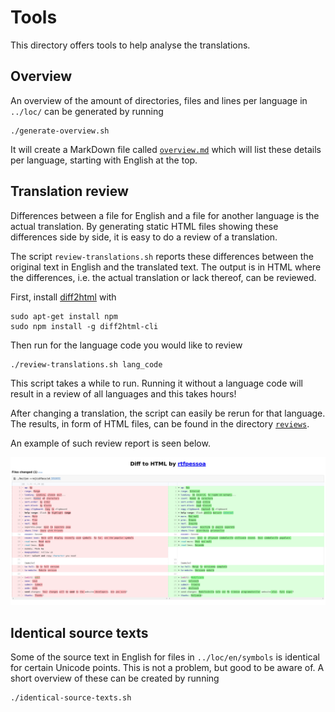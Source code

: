 # Tools

This directory offers tools to help analyse the translations.


## Overview

An overview of the amount of directories, files and lines per language in
`../loc/` can be generated by running

    ./generate-overview.sh

It will create a MarkDown file called [`overview.md`](overview.md) which
will list these details per language, starting with English at the top.


## Translation review

Differences between a file for English and a file for another language is the
actual translation. By generating static HTML files showing these differences
side by side, it is easy to do a review of a translation.

The script `review-translations.sh` reports these differences between the
original text in English and the translated text. The output is in HTML
where the differences, i.e. the actual translation or lack thereof, can be
reviewed.

First, install [diff2html](https://www.npmjs.com/package/diff2html) with

    sudo apt-get install npm
    sudo npm install -g diff2html-cli

Then run for the language code you would like to review

    ./review-translations.sh lang_code

This script takes a while to run. Running it without a language code will
result in a review of all languages and this takes hours!

After changing a translation, the script can easily be rerun for that language.
The results, in form of HTML files, can be found in the directory
[`reviews`](reviews).

An example of such review report is seen below.

[![Example diff2html](diff2html-example.png)](diff2html-example.png)


## Identical source texts

Some of the source text in English for files in `../loc/en/symbols` is
identical for certain Unicode points. This is not a problem, but good to be
aware of. A short overview of these can be created by running

    ./identical-source-texts.sh
